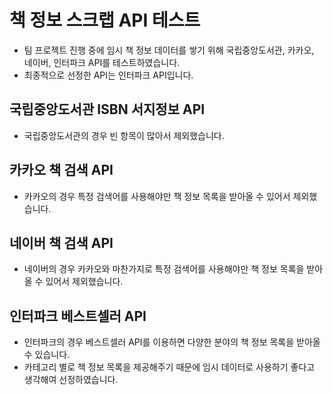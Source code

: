 # 책 정보 스크랩 API 테스트

- 팀 프로젝트 진행 중에 임시 책 정보 데이터를 쌓기 위해 국립중앙도서관, 카카오, 네이버, 인터파크 API를 테스트하였습니다.
- 최종적으로 선정한 API는 인터파크 API입니다.

## 국립중앙도서관 ISBN 서지정보 API

- 국립중앙도서관의 경우 빈 항목이 많아서 제외했습니다.

## 카카오 책 검색 API

- 카카오의 경우 특정 검색어를 사용해야만 책 정보 목록을 받아올 수 있어서 제외했습니다.

## 네이버 책 검색 API

- 네이버의 경우 카카오와 마찬가지로 특정 검색어를 사용해야만 책 정보 목록을 받아올 수 있어서 제외했습니다.

## 인터파크 베스트셀러 API

- 인터파크의 경우 베스트셀러 API를 이용하면 다양한 분야의 책 정보 목록을 받아올 수 있습니다.
- 카테고리 별로 책 정보 목록을 제공해주기 때문에 임시 데이터로 사용하기 좋다고 생각해여 선정하였습니다.
